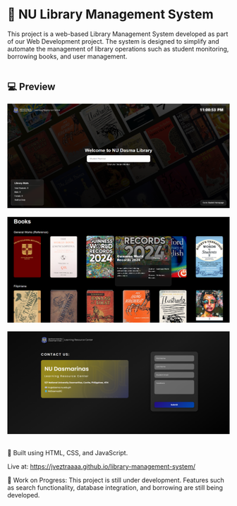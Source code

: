 # 📜 NU Library Management System

This project is a web-based Library Management System developed as part of our Web Development project. The system is designed to simplify and automate the management of library operations such as student monitoring, borrowing books, and user management. <br><br>

## 💻 Preview
![Landing Page Preview](others/images/preview.png) <br><br>
![Landing Page Preview](others/images/preview2.png) <br><br>
![Landing Page Preview](others/images/preview3.png) <br><br>

📁 Built using HTML, CSS, and JavaScript. <br>

Live at: https://jveztraaaa.github.io/library-management-system/ <br>

🚧 Work on Progress: This project is still under development. Features such as search functionality, database integration, and borrowing are still being developed.